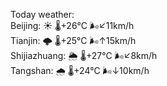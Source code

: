 Today weather:  
Beijing: ☀️   🌡️+26°C 🌬️↙11km/h  
Tianjin: 🌩  🌡️+25°C 🌬️↑15km/h  
Shijiazhuang: 🌦   🌡️+27°C 🌬️↙8km/h  
Tangshan: 🌧   🌡️+24°C 🌬️↓10km/h  
